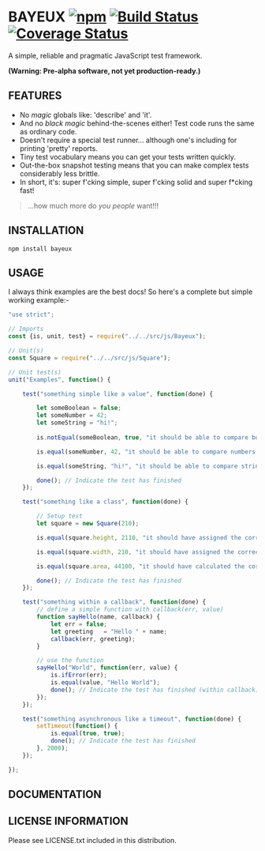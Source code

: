 # BAYEUX [![npm](https://img.shields.io/npm/v/bayeux.svg)]() [![Build Status](https://travis-ci.org/kasargeant/bayeux.svg?branch=master)](https://travis-ci.org/kasargeant/tinter)  [![Coverage Status](https://coveralls.io/repos/github/kasargeant/bayeux/badge.svg?branch=master)](https://coveralls.io/github/kasargeant/bayeux?branch=master)

A simple, reliable and pragmatic JavaScript test framework.

**(Warning: Pre-alpha software, not yet production-ready.)**

## FEATURES

* No *magic* globals like: 'describe' and 'it'. 
* And no *black magic* behind-the-scenes either!  Test code runs the same as ordinary code.
* Doesn't require a special test runner... although one's including for printing 'pretty' reports.
* Tiny test vocabulary means you can get your tests written quickly.
* Out-the-box snapshot testing means that you can make complex tests considerably less brittle.
* In short, it's: super f'cking simple, super f'cking solid and super f*cking fast!

> ...how much more do *you people* want!!!


## INSTALLATION

    npm install bayeux

## USAGE

I always think examples are the best docs!  So here's a complete but simple working example:-

```javascript
"use strict";

// Imports
const {is, unit, test} = require("../../src/js/Bayeux");

// Unit(s)
const Square = require("../../src/js/Square");

// Unit test(s)
unit("Examples", function() {

    test("something simple like a value", function(done) {

        let someBoolean = false;
        let someNumber = 42;
        let someString = "hi!";
        
        is.notEqual(someBoolean, true, "it should be able to compare booleans for inequality.");

        is.equal(someNumber, 42, "it should be able to compare numbers for equality.");

        is.equal(someString, "hi!", "it should be able to compare strings for equality.");

        done(); // Indicate the test has finished
    });

    test("something like a class", function(done) {

        // Setup test
        let square = new Square(210);

        is.equal(square.height, 2110, "it should have assigned the correct height.");

        is.equal(square.width, 210, "it should have assigned the correct width.");

        is.equal(square.area, 44100, "it should have calculated the correct area.");

        done(); // Indicate the test has finished
    });

    test("something within a callback", function(done) {
        // define a simple function with callback(err, value)
        function sayHello(name, callback) {
            let err = false;
            let greeting   = "Hello " + name;
            callback(err, greeting);
        }

        // use the function
        sayHello("World", function(err, value) {
            is.ifError(err);
            is.equal(value, "Hello World");
            done(); // Indicate the test has finished (within callback)
        });
    });

    test("something asynchronous like a timeout", function(done) {
        setTimeout(function() {
            is.equal(true, true);
            done(); // Indicate the test has finished
        }, 2000);
    });

});
```


## DOCUMENTATION

## LICENSE INFORMATION
 
 Please see LICENSE.txt included in this distribution.
 
